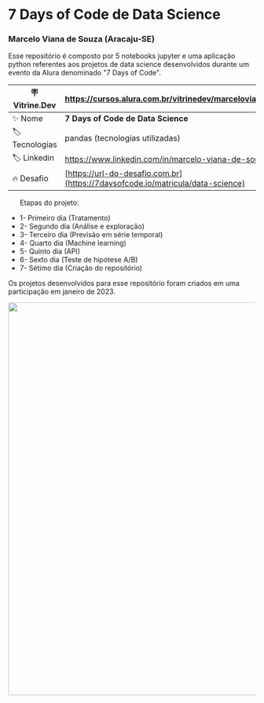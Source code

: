 <h1>7 Days of Code de Data Science </h1> 
<h3>Marcelo Viana de Souza (Aracaju-SE)</h3>

<p>Esse repositório é composto por 5 notebooks jupyter e uma aplicação python referentes aos projetos de data science desenvolvidos durante um evento da Alura denominado "7 Days of Code".</p>

| :placard: Vitrine.Dev |https://cursos.alura.com.br/vitrinedev/marceloviana1991|
| -------------  | --- |
| :sparkles: Nome        | **7 Days of Code de Data Science**
| :label: Tecnologias | pandas (tecnologias utilizadas)
| :label: Linkedin | https://www.linkedin.com/in/marcelo-viana-de-souza/
| :fire: Desafio     | [https://url-do-desafio.com.br](https://7daysofcode.io/matricula/data-science)

<ul>
  <p>Etapas do projeto:</p>
  <li>1- Primeiro dia (Tratamento)</li>
  <li>2- Segundo dia (Análise e exploração)</li>
  <li>3- Terceiro dia (Previsão em série temporal)</li>
  <li>4- Quarto dia (Machine learning) </li>
  <li>5- Quinto dia (API)</li>
  <li>6- Sexto dia (Teste de hipótese A/B)</li>
  <li>7- Sétimo dia (Criação do repositório)</li>
</ul>

<p>Os projetos desenvolvidos para esse repositório foram criados em uma participação em janeiro de 2023.</p>

<img src="https://user-images.githubusercontent.com/118846775/214648247-3ba5e515-28aa-4971-9bac-b85a390b69ff.svg#vitrinedev" width="800px">
  






